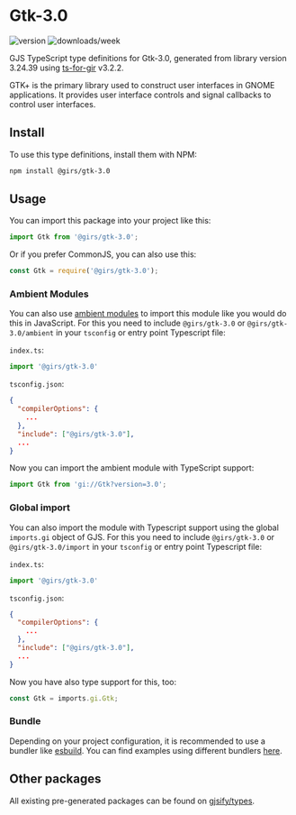 
# Gtk-3.0

![version](https://img.shields.io/npm/v/@girs/gtk-3.0)
![downloads/week](https://img.shields.io/npm/dw/@girs/gtk-3.0)


GJS TypeScript type definitions for Gtk-3.0, generated from library version 3.24.39 using [ts-for-gir](https://github.com/gjsify/ts-for-gir) v3.2.2.

GTK+ is the primary library used to construct user interfaces in GNOME applications. It provides user interface controls and signal callbacks to control user interfaces.

## Install

To use this type definitions, install them with NPM:
```bash
npm install @girs/gtk-3.0
```

## Usage

You can import this package into your project like this:
```ts
import Gtk from '@girs/gtk-3.0';
```

Or if you prefer CommonJS, you can also use this:
```ts
const Gtk = require('@girs/gtk-3.0');
```

### Ambient Modules

You can also use [ambient modules](https://github.com/gjsify/ts-for-gir/tree/main/packages/cli#ambient-modules) to import this module like you would do this in JavaScript.
For this you need to include `@girs/gtk-3.0` or `@girs/gtk-3.0/ambient` in your `tsconfig` or entry point Typescript file:

`index.ts`:
```ts
import '@girs/gtk-3.0'
```

`tsconfig.json`:
```json
{
  "compilerOptions": {
    ...
  },
  "include": ["@girs/gtk-3.0"],
  ...
}
```

Now you can import the ambient module with TypeScript support: 

```ts
import Gtk from 'gi://Gtk?version=3.0';
```

### Global import

You can also import the module with Typescript support using the global `imports.gi` object of GJS.
For this you need to include `@girs/gtk-3.0` or `@girs/gtk-3.0/import` in your `tsconfig` or entry point Typescript file:

`index.ts`:
```ts
import '@girs/gtk-3.0'
```

`tsconfig.json`:
```json
{
  "compilerOptions": {
    ...
  },
  "include": ["@girs/gtk-3.0"],
  ...
}
```

Now you have also type support for this, too:

```ts
const Gtk = imports.gi.Gtk;
```

### Bundle

Depending on your project configuration, it is recommended to use a bundler like [esbuild](https://esbuild.github.io/). You can find examples using different bundlers [here](https://github.com/gjsify/ts-for-gir/tree/main/examples).

## Other packages

All existing pre-generated packages can be found on [gjsify/types](https://github.com/gjsify/types).

